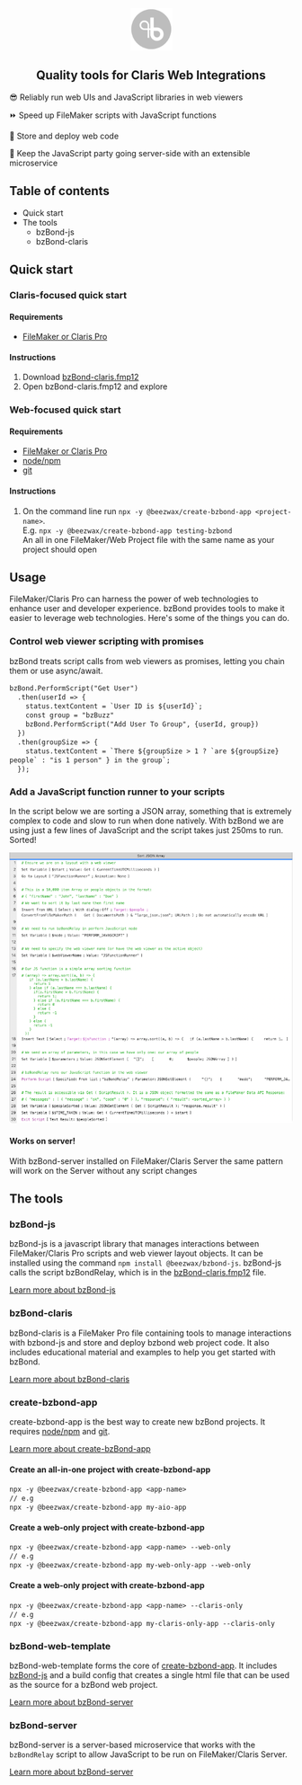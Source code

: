 <p align="center"><img src="bzbond_logo.png" width="75"/></p>

<h2 align="center">Quality tools for Claris Web Integrations</h1>

😎 Reliably run web UIs and JavaScript libraries in web viewers

⏩ Speed up FileMaker scripts with JavaScript functions

💾 Store and deploy web code

🎉 Keep the JavaScript party going server-side with an extensible microservice

## Table of contents

- Quick start
- The tools
  - bzBond-js
  - bzBond-claris

## Quick start

### Claris-focused quick start

#### Requirements

- [FileMaker or Claris Pro](https://www.claris.com/)

#### Instructions

1. Download [bzBond-claris.fmp12](packages/bzBond-claris/bzBond-claris.fmp12)
2. Open bzBond-claris.fmp12 and explore

### Web-focused quick start

#### Requirements

- [FileMaker or Claris Pro](https://www.claris.com/)
- [node/npm](https://nodejs.org/en/download/)
- [git](https://git-scm.com/downloads)

#### Instructions

1. On the command line run `npx -y @beezwax/create-bzbond-app <project-name>`.<br>
E.g. `npx -y @beezwax/create-bzbond-app testing-bzbond`<br>
An all in one FileMaker/Web Project file with the same name as your project should open

## Usage

FileMaker/Claris Pro can harness the power of web technologies to enhance user and developer experience. bzBond provides tools to make it easier to leverage web technologies. Here's some of the things you can do.

### Control web viewer scripting with promises

bzBond treats script calls from web viewers as promises, letting you chain them or use async/await.
```
bzBond.PerformScript("Get User")
  .then(userId => {
    status.textContent = `User ID is ${userId}`;
    const group = "bzBuzz"
    bzBond.PerformScript("Add User To Group", {userId, group})
  })
  .then(groupSize => {
    status.textContent = `There ${groupSize > 1 ? `are ${groupSize} people` : "is 1 person" } in the group`;
  });
```

### Add a JavaScript function runner to your scripts

In the script below we are sorting a JSON array, something that is extremely complex to code and slow to run when done natively. With bzBond we are using just a few lines of JavaScript and the script takes just 250ms to run. Sorted!

<img src="perform_javascript.png" />

#### Works on server!
With bzBond-server installed on FileMaker/Claris Server the same pattern will work on the Server without any script changes 


## The tools

### bzBond-js

bzBond-js is a javascript library that manages interactions between FileMaker/Claris Pro scripts and web viewer layout objects. It can be installed using the command `npm install @beezwax/bzbond-js`. bzBond-js calls the script bzBondRelay, which is in the [bzBond-claris.fmp12](#bzbond-claris) file.

[Learn more about bzBond-js](packages/bzBond-js/README.md)

### bzBond-claris

bzBond-claris is a FileMaker Pro file containing tools to manage interactions with bzbond-js and store and deploy bzbond web project code. It also includes educational material and examples to help you get started with bzBond.

[Learn more about bzBond-claris](packages/bzBond-claris/README.md)

### create-bzbond-app

create-bzbond-app is the best way to create new bzBond projects. It requires [node/npm](https://nodejs.org/en/download/) and [git](https://git-scm.com/downloads).

[Learn more about create-bzBond-app](packages/bzBond-claris/README.md)

#### Create an all-in-one project with create-bzbond-app

```
npx -y @beezwax/create-bzbond-app <app-name>
// e.g
npx -y @beezwax/create-bzbond-app my-aio-app
```

#### Create a web-only project with create-bzbond-app

```
npx -y @beezwax/create-bzbond-app <app-name> --web-only
// e.g
npx -y @beezwax/create-bzbond-app my-web-only-app --web-only
```

#### Create a web-only project with create-bzbond-app

```
npx -y @beezwax/create-bzbond-app <app-name> --claris-only
// e.g
npx -y @beezwax/create-bzbond-app my-claris-only-app --claris-only
```

### bzBond-web-template

bzBond-web-template forms the core of [create-bzbond-app](#create-bzbond-app). It includes [bzBond-js](#bzbond-js) and a build config that creates a single html file that can be used as the source for a bzBond web project.

[Learn more about bzBond-server](packages/bzBond-server/README.md)

### bzBond-server

bzBond-server is a server-based microservice that works with the `bzBondRelay` script to allow JavaScript to be run on FileMaker/Claris Server.

[Learn more about bzBond-server](packages/bzBond-server/README.md)